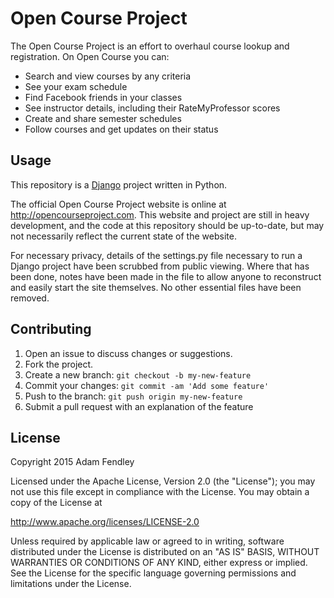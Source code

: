 # Open Course Project

The Open Course Project is an effort to overhaul course lookup and registration. On Open Course you can:
* Search and view courses by any criteria
* See your exam schedule
* Find Facebook friends in your classes
* See instructor details, including their RateMyProfessor scores
* Create and share semester schedules
* Follow courses and get updates on their status

## Usage

This repository is a [Django](https://www.djangoproject.com/) project written in Python.

The official Open Course Project website is online at http://opencourseproject.com.
This website and project are still in heavy development, and the code at this repository should be up-to-date,
but may not necessarily reflect the current state of the website.

For necessary privacy, details of the settings.py file necessary to run a Django project have been scrubbed from
public viewing. Where that has been done, notes have been made in the file to allow anyone to reconstruct and easily
start the site themselves. No other essential files have been removed.

## Contributing

1. Open an issue to discuss changes or suggestions.
2. Fork the project.
3. Create a new branch: `git checkout -b my-new-feature`
4. Commit your changes: `git commit -am 'Add some feature'`
5. Push to the branch: `git push origin my-new-feature`
6. Submit a pull request with an explanation of the feature

## License

Copyright 2015 Adam Fendley

Licensed under the Apache License, Version 2.0 (the "License");
you may not use this file except in compliance with the License.
You may obtain a copy of the License at

http://www.apache.org/licenses/LICENSE-2.0

Unless required by applicable law or agreed to in writing, software
distributed under the License is distributed on an "AS IS" BASIS,
WITHOUT WARRANTIES OR CONDITIONS OF ANY KIND, either express or implied.
See the License for the specific language governing permissions and
limitations under the License.
